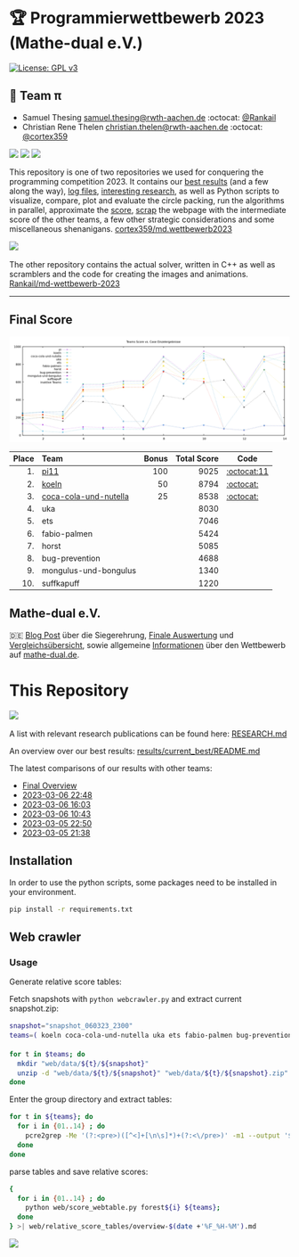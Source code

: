 # :trophy: Programmierwettbewerb 2023 (Mathe-dual e.V.)

[![License: GPL v3](https://img.shields.io/badge/License-GPLv3-blue.svg)](https://www.gnu.org/licenses/gpl-3.0)

## :1st_place_medal: Team π
  - Samuel Thesing [samuel.thesing@rwth-aachen.de](mailto:samuel.thesing@rwth-aachen.de) :octocat: [@Rankail](https://github.com/Rankail)
  - Christian Rene Thelen [christian.thelen@rwth-aachen.de](mailto:christian.thelen@rwth-aachen.de) :octocat: [@cortex359](https://github.com/cortex359)


![](https://img.shields.io/badge/Python-FFD43B?style=for-the-badge&logo=python&logoColor=blue)
![](https://img.shields.io/badge/Numpy-777BB4?style=for-the-badge&logo=numpy&logoColor=white)
![](https://img.shields.io/badge/SciPy-654FF0?style=for-the-badge&logo=SciPy&logoColor=white)


This repository is one of two repositories we used for conquering the programming competition 2023.
It contains our [best results](results/current_best/README.md) (and a few along the way), [log files](execute/logs), [interesting research](RESEARCH.md), as well as Python scripts to visualize, compare, plot and evaluate the circle packing, run the algorithms in parallel, approximate the [score](scoring/SCORE.md), [scrap](#web-crawler) the webpage with the intermediate score of the other teams, a few other strategic considerations and some miscellaneous shenanigans. [cortex359/md.wettbewerb2023][1]


![](https://img.shields.io/badge/C%2B%2B-00599C?style=for-the-badge&logo=c%2B%2B&logoColor=white)

The other repository contains the actual solver, written in C++ as well as scramblers and the code for creating the images and animations. [Rankail/md-wettbewerb-2023][11]

---

## Final Score
[![](media/scores.png)](https://wettbewerb.mathe-dual.de/)

| Place | Team                       | Bonus | Total Score | Code               |
| ----: | :------------------------- | ----: | ----------: | ------------------ |
|    1. | [pi][1][11]                |   100 |        9025 | [:octocat:][1][11] |
|    2. | [koeln][2]                 |    50 |        8794 | [:octocat:][2]     |
|    3. | [coca-cola-und-nutella][3] |    25 |        8538 | [:octocat:][3]     |
|    4. | uka                        |       |        8030 |                    |
|    5. | ets                        |       |        7046 |                    |
|    6. | fabio-palmen               |       |        5424 |                    |
|    7. | horst                      |       |        5085 |                    |
|    8. | bug-prevention             |       |        4688 |                    |
|    9. | mongulus-und-bongulus      |       |        1340 |                    |
|   10. | suffkapuff                 |       |        1220 |                    |

[1]: https://github.com/cortex359/md.wettbewerb2023
[11]: https://github.com/Rankail/md-wettbewerb-2023
[2]: https://github.com/JoJoCheck/Programmierwettbewerb-Team-Koeln
[3]: https://github.com/Dekay21/MatheDualWettbewerb_C-N

## Mathe-dual e.V.

:de: [Blog Post](https://mathe-dual.de/index.php/2-uncategorised/52-siegerehrung-und-preisverleihung-programmierwettbewerb-2023) über die Siegerehrung, [Finale Auswertung](https://wettbewerb.mathe-dual.de/)
und [Vergleichsübersicht](https://wettbewerb.mathedual.de/index_main.html),
sowie allgemeine [Informationen](https://www.mathe-dual.de/index.php/wettbewerb-link) über den Wettbewerb auf [mathe-dual.de](https://www.mathe-dual.de).


# This Repository

[![](https://img.shields.io/badge/GitHub-100000?style=for-the-badge&logo=github&logoColor=white)](https://github.com/cortex359/md.wettbewerb2023)

A list with relevant research publications can be found here: [RESEARCH.md](RESEARCH.md)

An overview over our best results: [results/current_best/README.md](results/current_best/README.md)

The latest comparisons of our results with other teams:
- [Final Overview](web/relative_score_tables/overview-final.md)
- [2023-03-06 22:48](web/relative_score_tables/overview-2023-03-06_22-48.md)
- [2023-03-06 16:03](web/relative_score_tables/overview-2023-03-06_16-03.md)
- [2023-03-06 10:43](web/relative_score_tables/overview-2023-03-06_10-43.md)
- [2023-03-05 22:50](web/relative_score_tables/overview-2023-03-05_22-50.md)
- [2023-03-05 21:38](web/relative_score_tables/overview-2023-03-05_21-38.md)


## Installation

In order to use the python scripts, some packages need to be installed in your environment.

```zsh
pip install -r requirements.txt
```

## Web crawler

### Usage
Generate relative score tables:

Fetch snapshots with `python webcrawler.py` and extract current snapshot.zip:

```zsh
snapshot="snapshot_060323_2300"
teams=( koeln coca-cola-und-nutella uka ets fabio-palmen bug-prevention horst )

for t in $teams; do
  mkdir "web/data/${t}/${snapshot}"
  unzip -d "web/data/${t}/${snapshot}" "web/data/${t}/${snapshot}.zip"
done
```

Enter the group directory and extract tables:

```zsh
for t in ${teams}; do
  for i in {01..14} ; do
    pcre2grep -Me '(?:<pre>)([^<]+[\n\s]*)+(?:<\/pre>)' -m1 --output '$1' web/data/${t}/${snapshot}/forest${i}.txt.html >| web/data/${t}/${t}.forest${i}.table
  done
done
```

parse tables and save relative scores:

```zsh
{
  for i in {01..14} ; do
    python web/score_webtable.py forest${i} ${teams};
  done
} >| web/relative_score_tables/overview-$(date +'%F_%H-%M').md
```
![](https://forthebadge.com/images/badges/works-on-my-machine.svg)
